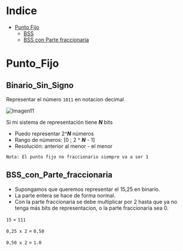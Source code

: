Indice
=================

<!--ts-->
   * [Punto Fijo](#Punto_Fijo)
     * [BSS](#Binario_Sin_Signo)
     * [BSS con Parte fraccionaria](#BSS_con_Parte_fraccionaria)
   
   
Punto_Fijo
==========

Binario_Sin_Signo
-----------------
Representar el número ```1011``` en notacion decimal

![Imagen11](https://user-images.githubusercontent.com/55964635/147869783-91371f3a-cfd4-4644-acd1-d6adad7d80e1.png)

Si mi sistema de representación tiene ***N*** bits

- Puedo representar 2^***N*** números
- Rango de números: [0 ; 2 ^ ***N*** - 1]
- Resolución: anterior al menor - el menor

```
Nota: El punto fijo no fraccionario siempre va a ser 1 
```

BSS_con_Parte_fraccionaria
--------------------------
- Supongamos que queremos representar el 15,25 en binario.
- La parte entera se hace de forma normal.
- Con la parte fraccionaria se debe multiplicar por 2 hasta que ya no tenga más bits de representacion, o la parte fraccionaria sea 0.

```15``` = ```111```

```0,25 x 2``` = ```0,50```

```0,50 x 2``` = ```1.0```
